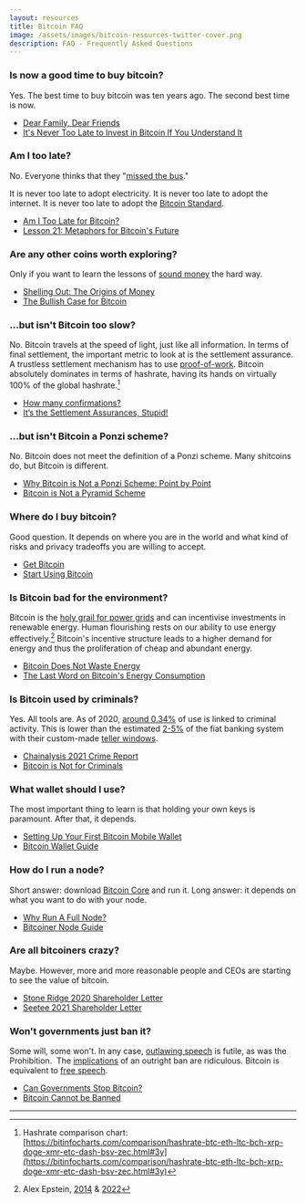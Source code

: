 ```yaml
---
layout: resources
title: Bitcoin FAQ
image: /assets/images/bitcoin-resources-twitter-cover.png
description: FAQ - Frequently Asked Questions
---
```



### Is now a good time to buy bitcoin?

Yes. The best time to buy bitcoin was ten years ago. The second best
time is now.

-   [Dear Family, Dear
    Friends](https://dergigi.com/2020/04/27/dear-family-dear-friends/)
-   [It\'s Never Too Late to Invest in Bitcoin If You Understand
    It](https://medium.com/the-ascent/i-discovered-its-never-too-late-to-invest-in-bitcoin-if-you-understand-it-d0848141144b) 

### Am I too late?

No. Everyone thinks that they \"[missed the
bus](https://bitcoin-resources.com/assets/images/missed-the-bus.jpg).\"

It is never too late to adopt electricity. It is never too late to adopt
the internet. It is never too late to adopt the [Bitcoin
Standard](https://bitcoin-resources.com/books/the-bitcoin-standard).

-   [Am I Too Late for
    Bitcoin?](https://www.swanbitcoin.com/am-i-too-late-for-bitcoin/)
-   [Lesson 21: Metaphors for Bitcoin\'s
    Future](https://21lessons.com/21/)

### Are any other coins worth exploring?

Only if you want to learn the lessons of [sound
money](https://21lessons.com/14/) the hard way.

-   [Shelling Out: The Origins of
    Money](https://nakamotoinstitute.org/shelling-out/)
-   [The Bullish Case for
    Bitcoin](https://vijayboyapati.medium.com/the-bullish-case-for-bitcoin-6ecc8bdecc1)

### ...but isn't Bitcoin too slow?

No. Bitcoin travels at the speed of light, just like all information. In terms
of final settlement, the important metric to look at is the settlement
assurance. A trustless settlement mechanism has to use [proof-of-work][pow].
Bitcoin absolutely dominates in terms of hashrate, having its hands on virtually
100% of the global hashrate.[^hashrate]

-   [How many confirmations?](https://howmanyconfs.com/)
-   [It’s the Settlement Assurances, Stupid!](https://archive.ph/u4Axq)

[pow]: https://dergigi.com/pow
[^hashrate]: Hashrate comparison chart: [https://bitinfocharts.com/comparison/hashrate-btc-eth-ltc-bch-xrp-doge-xmr-etc-dash-bsv-zec.html#3y](https://bitinfocharts.com/comparison/hashrate-btc-eth-ltc-bch-xrp-doge-xmr-etc-dash-bsv-zec.html#3y)

### ...but isn't Bitcoin a Ponzi scheme?

No. Bitcoin does not meet the defin­i­tion of a Ponzi scheme. Many shitcoins do,
but Bitcoin is different.

- [Why Bitcoin is Not a Ponzi Scheme: Point by Point](https://www.swanbitcoin.com/why-bitcoin-is-not-a-ponzi-scheme-point-by-point/)
- [Bitcoin is Not a Pyramid Scheme](https://unchained.com/blog/bitcoin-is-not-a-pyramid-scheme/)


### Where do I buy bitcoin?

Good question. It depends on where you are in the world and what kind of
risks and privacy tradeoffs you are willing to accept.

-   [Get Bitcoin](https://bitcoin-only.com/get-bitcoin)
-   [Start Using Bitcoin](https://bitcoin-intro.com/)

### Is Bitcoin bad for the environment?

Bitcoin is the [holy grail for power
grids](https://www.seetee.io/podcast/S2E10/shaun-connell-bitcoin-mining-is-the-holy-grail-for-power-grids/)
and can incentivise investments in renewable energy. Human flourishing rests on
our ability to use energy effectively.[^aepstein] Bitcoin's incentive structure
leads to a higher demand for energy and thus the proliferation of cheap and
abundant energy.

[^aepstein]: Alex Epstein, [2014](https://amzn.to/3awXfEL) & [2022](https://amzn.to/3NViVrB)

-   [Bitcoin Does Not Waste
    Energy](https://unchained-capital.com/blog/bitcoin-does-not-waste-energy/)
-   [The Last Word on Bitcoin\'s Energy
    Consumption](https://www.coindesk.com/the-last-word-on-bitcoins-energy-consumption)

### Is Bitcoin used by criminals?

Yes. All tools are. As of 2020, [around
0.34%](https://blog.chainalysis.com/reports/2021-crypto-crime-report-intro-ransomware-scams-darknet-markets) of
use is linked to criminal activity. This is lower than the
estimated [2-5%](https://www.unodc.org/unodc/en/money-laundering/overview.html) of
the fiat banking system with their custom-made [teller
windows](https://www.reuters.com/article/us-hsbc-probe-idUSBRE8BA05M20121212).

-   [Chainalysis 2021 Crime
    Report](https://blog.chainalysis.com/reports/2021-crypto-crime-report-intro-ransomware-scams-darknet-markets)
-   [Bitcoin is Not for
    Criminals](https://nakamotoinstitute.org/mempool/bitcoin-is-not-for-criminals/)

### What wallet should I use?

The most important thing to learn is that holding your own keys is
paramount. After that, it depends.

-   [Setting Up Your First Bitcoin Mobile
    Wallet](https://www.citadel21.com/not-your-keys-not-your-bitcoin)
-   [Bitcoin Wallet Guide](https://bitcoiner.guide/wallet/)

### How do I run a node?

Short answer: download [Bitcoin
Core](https://bitcoin.org/en/bitcoin-core/) and run it. Long answer: it depends on what you want to do with your node.

-   [Why Run A Full
    Node?](https://armantheparman.com/why-should-you-run-your-own-bitcoin-node/)
-   [Bitcoiner Node Guide](https://bitcoiner.guide/node/)

### Are all bitcoiners crazy?

Maybe. However, more and more reasonable people and CEOs are starting to
see the value of bitcoin.

-   [Stone Ridge 2020 Shareholder
    Letter](https://www.microstrategy.com/en/bitcoin/documents/stone-ridge-2020-shareholder-letter)
-   [Seetee 2021 Shareholder
    Letter](https://www.microstrategy.com/en/bitcoin/documents/seetee-shareholder-letter)

### Won\'t governments just ban it?

Some will, some won\'t. In any case, [outlawing
speech](https://21lessons.com/6/) is futile, as was the Prohibition.  The
[implications](https://dergigi.com/law) of an outright ban are ridiculous.
Bitcoin is equivalent to [free speech](https://dergigi.com/speech).

-   [Can Governments Stop
    Bitcoin?](https://quillette.com/2021/02/21/can-governments-stop-bitcoin/)
-   [Bitcoin Cannot be
    Banned](https://unchained-capital.com/blog/bitcoin-cannot-be-banned/)

---

